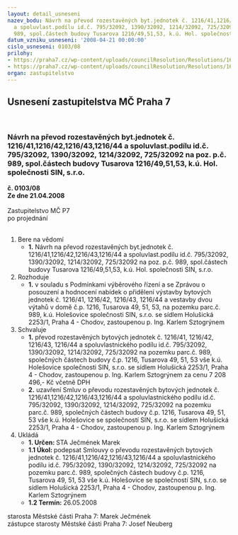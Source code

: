 ```yaml
---
layout: detail_usneseni
nazev_bodu: Návrh na převod rozestavěných byt.jednotek č. 1216/41,1216/42,1216/43,1216/44
  a spoluvlast.podílu id.č. 795/32092, 1390/32092, 1214/32092, 725/32092 na poz. p.č.
  989, spol.částech budovy Tusarova 1216/49,51,53, k.ú. Hol. společnosti SIN, s.r.o.
datum_vzniku_usneseni: '2008-04-21 00:00:00'
cislo_usneseni: 0103/08
prilohy:
- https://praha7.cz/wp-content/uploads/councilResolution/Resolutions/16310/2-08-usn.0203.doc
- https://praha7.cz/wp-content/uploads/councilResolution/Resolutions/16310/2-08-skmbt_60008040314230.tif
organ: zastupitelstvo
---
```

<div id="ucUsn_pList" class="usn">
	<span><h2>Usnesení zastupitelstva MČ Praha 7 </h2>
<br></span><div class="standBody">
<span><h3>Návrh na převod rozestavěných byt.jednotek č. 1216/41,1216/42,1216/43,1216/44 a spoluvlast.podílu id.č. 795/32092, 1390/32092, 1214/32092, 725/32092 na poz. p.č. 989, spol.částech budovy Tusarova 1216/49,51,53, k.ú. Hol. společnosti SIN, s.r.o.</h3></span><div class="center">
		<strong>č. 0103/08</strong><br>
	</div>
<div class="center">
		<strong>Ze dne 21.04.2008</strong><br><br>
	</div>Zastupitelstvo MČ P7<br> po projednání<br><br><ol>
<li>Bere na vědomí<ul><li>
<strong>1.</strong> Návrh na převod rozestavěných byt.jednotek č. 1216/41,1216/42,1216/43,1216/44 a spoluvlast.podílu id.č. 795/32092, 1390/32092, 1214/32092, 725/32092 na poz. p.č. 989, spol.částech budovy Tusarova 1216/49,51,53, k.ú. Hol. společnosti SIN, s.r.o.</li></ul>
</li>
<li>Rozhoduje<ul><li>
<strong>1.</strong> v souladu s Podmínkami výběrového řízení a se Zprávou o posouzení a hodnocení nabídek o přidělení výstavby bytových jednotek č. 1216/41, 1216/42, 1216/43, 1216/44 a vestavby dvou výtahů v domě č.p. 1216, Tusarova 49, 51, 53, na pozemku parc.č. 989, k.ú. Holešovice společnosti SIN, s.r.o. se sídlem Holušická 2253/1, Praha 4 - Chodov, zastoupenou p. Ing. Karlem Sztogrýnem  </li></ul>
</li>
<li>Schvaluje<ul>
<li>
<strong>1.</strong> převod rozestavěných bytových jednotek č. 1216/41, 1216/42, 1216/43, 1216/44 a spoluvlastnického podílu id.č.  795/32092, 1390/32092, 1214/32092, 725/32092 na pozemku parc.č. 989, společných částech budovy č.p. 1216, Tusarova 49, 51, 53 vše k.ú. Holešovice společnosti  SIN, s.r.o. se sídlem Holušická 2253/1, Praha 4 - Chodov, zastoupenou p. Ing. Karlem Sztogrýnem  za cenu 7 208 496,- Kč včetně DPH</li>
<li>
<strong>2.</strong> uzavření Smluv o převodu rozestavěných bytových jednotek č. 1216/41,1216/42,1216/43,1216/44 a spoluvlastnického podílu id.č.  795/32092, 1390/32092, 1214/32092, 725/32092 na pozemku parc.č. 989, společných částech budovy č.p. 1216, Tusarova 49, 51, 53 vše k.ú. Holešovice  se společností  SIN, s.r.o. se sídlem Holušická 2253/1, Praha 4 - Chodov, zastoupenou p. Ing. Karlem Sztogrýnem   </li>
</ul>
</li>
<li>Ukládá<ul>
<li>
<strong>1. Určen: </strong>STA Ječmének Marek</li>
<li>
<strong>1.1 Úkol: </strong>podepsat Smlouvy o převodu rozestavěných bytových jednotek č. 1216/41,1216/42,1216/43,1216/44 a spoluvlastnického podílu id.č.  795/32092, 1390/32092, 1214/32092, 725/32092 na pozemku parc.č. 989, společných částech budovy č.p. 1216, Tusarova 49, 51, 53 vše k.ú. Holešovice se společností  SIN, s.r.o. se sídlem Holušická 2253/1, Praha 4 - Chodov, zastoupenou p. Ing. Karlem Sztogrýnem   </li>
<li>
<strong>1.2 Termín: </strong>26.05.2008</li>
</ul>
</li>
</ol>starosta Městské části Praha 7: Marek Ječmének<br>zástupce starosty Městské části Praha 7: Josef Neuberg
</div>
</div>